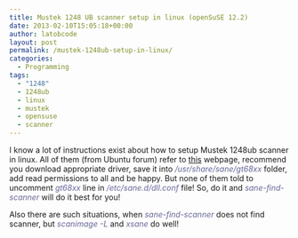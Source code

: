 ```yaml
---
title: Mustek 1248 UB scanner setup in linux (openSuSE 12.2)
date: 2013-02-10T15:05:18+00:00
author: latobcode
layout: post
permalink: /mustek-1248ub-setup-in-linux/
categories:
  - Programming
tags:
  - "1248"
  - 1248ub
  - linux
  - mustek
  - opensuse
  - scanner
---
```

I know a lot of instructions exist about how to setup Mustek 1248ub scanner in linux. All of them (from Ubuntu forum) refer to <a title="Sane drivers" href="http://www.meier-geinitz.de/sane/gt68xx-backend/" target="_blank">this</a> webpage, recommend you download appropriate driver, save it into _<span style="color:#666699;">/usr/share/sane/gt68xx</span>_ folder, add read permissions to all and be happy. But none of them told to uncomment <span style="color:#666699;"><em>gt68xx</em></span> line in <span style="color:#666699;"><em>/etc/sane.d/dll.conf</em></span> file! So, do it and <span style="color:#666699;"><em>sane-find-scanner</em></span> will do it best for you!

Also there are such situations, when <span style="color:#99ccff;"><em><span style="color:#666699;">sane-find-scanner</span></em></span> does not find scanner, but _<span style="color:#666699;">scanimage -L</span>_ and <span style="color:#666699;"><em>xsane</em></span> do well!